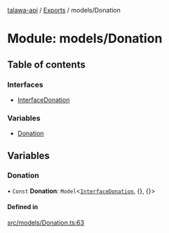 [talawa-api](../README.md) / [Exports](../modules.md) / models/Donation

# Module: models/Donation

## Table of contents

### Interfaces

- [InterfaceDonation](../interfaces/models_Donation.InterfaceDonation.md)

### Variables

- [Donation](models_Donation.md#donation)

## Variables

### Donation

• `Const` **Donation**: `Model`\<[`InterfaceDonation`](../interfaces/models_Donation.InterfaceDonation.md), {}, {}\>

#### Defined in

[src/models/Donation.ts:63](https://github.com/PalisadoesFoundation/talawa-api/blob/73679e2/src/models/Donation.ts#L63)
